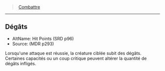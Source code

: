 ﻿---
!GenericItem
Id: combat_hd.md#dégâts
ParentLink: combat_hd.md#combattre
Name: Dégâts
ParentName: Combattre
NameLevel: 2
AltName: Hit Points (SRD p96)
Source: (MDR p293)
Attributes:
  Name: Dégâts
  Markdown: >+
    ## <!--Name-->Dégâts<!--/Name-->


    - AltName: <!--AltName-->Hit Points (SRD p96)<!--/AltName-->

    - Source: <!--Source-->(MDR p293)<!--/Source-->


    Lorsqu'une attaque est réussie, la créature ciblée subit des dégâts. Certaines capacités ou un coup critique peuvent altérer la quantité de dégâts infligés.

  AltName: Hit Points (SRD p96)
  Source: (MDR p293)
AttributesDictionary: >+
  Name: Dégâts

  Markdown: >+

    ## <!--Name-->Dégâts<!--/Name-->





    - AltName: <!--AltName-->Hit Points (SRD p96)<!--/AltName-->



    - Source: <!--Source-->(MDR p293)<!--/Source-->





    Lorsqu'une attaque est réussie, la créature ciblée subit des dégâts. Certaines capacités ou un coup critique peuvent altérer la quantité de dégâts infligés.



  AltName: Hit Points (SRD p96)

  Source: (MDR p293)

---
> [Combattre](hd_combat.md)

---

## Dégâts

- AltName: Hit Points (SRD p96)
- Source: (MDR p293)

Lorsqu'une attaque est réussie, la créature ciblée subit des dégâts. Certaines capacités ou un coup critique peuvent altérer la quantité de dégâts infligés.

